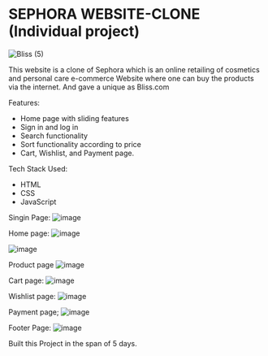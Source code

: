# SEPHORA WEBSITE-CLONE (Individual project)
![Bliss (5)](https://user-images.githubusercontent.com/112753940/229489575-28924a3a-bf50-4ab0-8c36-ea46d29e6aa5.png)

This website is a clone of Sephora which is an online retailing of cosmetics and personal care e-commerce Website where one can buy the products via the internet.
And gave a unique as Bliss.com

Features:
- Home page with sliding features
- Sign in and log in
- Search functionality
- Sort functionality according to price
- Cart, Wishlist, and Payment page.

Tech Stack Used:
- HTML
- CSS 
- JavaScript

Singin Page:
![image](https://user-images.githubusercontent.com/112753940/229488520-6ec68414-8ec5-4110-b48a-cfc41314d228.png)

Home page:
![image](https://user-images.githubusercontent.com/112753940/229488645-17a358f9-27a7-4ccd-8e79-c96c066a680d.png)

![image](https://user-images.githubusercontent.com/112753940/229488781-c0b49494-4abe-492e-8551-e0579eb39f9b.png)

Product page
![image](https://user-images.githubusercontent.com/112753940/229488928-43229447-db74-455b-a1c2-940bc8f5beee.png)

Cart page:
![image](https://user-images.githubusercontent.com/112753940/229489052-ccf36730-7204-4c82-8245-ef87ee8b2f56.png)

Wishlist page:
![image](https://user-images.githubusercontent.com/112753940/229489152-fdf0e88f-9e3f-41c3-a746-c0fcdd97a5c8.png)

Payment page;
![image](https://user-images.githubusercontent.com/112753940/229489262-a8f87d53-b92c-47c9-8dbc-41f4b03184ce.png)

Footer Page:
![image](https://user-images.githubusercontent.com/112753940/229489317-f7382735-cd74-4cd4-8d9f-fd3647c010c0.png)


Built this Project in the span of 5 days.
